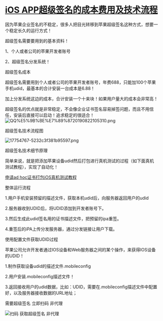 
# [iOS APP超级签名的成本费用及技术流程](https://segmentfault.com/a/1190000020165645)

因为苹果企业签名的不稳定，很多人把目光转移到苹果超级签名这种方式，想要一个稳定长久的运行方式！

超级签名需要要用到的基本资料！

1、个人或者公司的苹果开发者账号

2、超级签名分发系统！

超级签名成本

超级签名需要用到个人或者公司的苹果开发者账号，年费688，只能加100个苹果手机udid，最基本的合计安装一台成本是6.88！

加上分发系统这边的成本，合计安装一个十来块！如果用户量大的成本会非常高！

超级签名的优点就是非常稳定，不会像企业证书签名容易掉签问题，而且不用信任，安装后直接可以启动！追求稳定的很适合！
![QQ%E5%9B%BE%E7%89%8720190822105310.png](https://segmentfault.com/img/bVbwMar?w=740&h=223 "QQ%E5%9B%BE%E7%89%8720190822105310.png")

超级签名技术流程图

![17754767-5232c3f381b95597.png](https://segmentfault.com/img/bVbwMah?w=661&h=301 "17754767-5232c3f381b95597.png")

超级签名技术细节原理

简单来说，就是把添加苹果设备udid然后打包进行真机测试的过程（如下面真机测试教程），实现了自动化！

[申请ad hoc证书打包iOS真机测试教程](http://www.applicationloader.net/blog/zh/2514.html)

整体运行流程

1.用户手机安装预留的描述文件，获取本机udid后，向服务器返回用户的udid

2.服务器收到UDID后，将UDID添加到开发者账号下。

3.然后生成此udid签名用的证书描述文件，把预留的ipa重签。

4.重签后的iPA上传分发服务器，通过分发链接让用户下载。

使用配置文件获取UDID过程

苹果公司允许开发者通过IOS设备和Web服务器之间的某个操作，来获得IOS设备的UDID！

1.制作获取设备udid的描述文件.mobileconfig

2.用户安装.mobileconfig描述文件！

3.返回接收用户的udid数据，比如：UDID，需要在.mobileconfig描述文件中配置好，以及服务器接收数据的URL地址；


需要超级签名  立即扫码  非代理

![扫码 获取超级签名  非代理](https://raw.githubusercontent.com/iminvoker/superSign/master/%E5%B1%8F%E5%B9%95%E5%BF%AB%E7%85%A7%202019-08-26%20%E4%B8%8B%E5%8D%888.44.41.png "扫码 获取超级签名  非代理")




